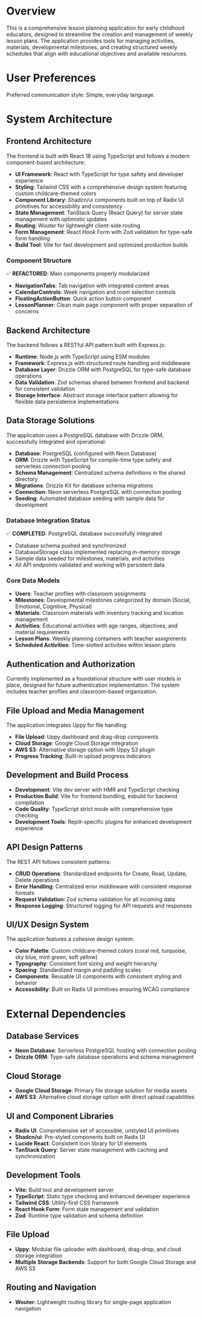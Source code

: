 # Overview

This is a comprehensive lesson planning application for early childhood educators, designed to streamline the creation and management of weekly lesson plans. The application provides tools for managing activities, materials, developmental milestones, and creating structured weekly schedules that align with educational objectives and available resources.

# User Preferences

Preferred communication style: Simple, everyday language.

# System Architecture

## Frontend Architecture
The frontend is built with React 18 using TypeScript and follows a modern component-based architecture:

- **UI Framework**: React with TypeScript for type safety and developer experience
- **Styling**: Tailwind CSS with a comprehensive design system featuring custom childcare-themed colors
- **Component Library**: Shadcn/ui components built on top of Radix UI primitives for accessibility and consistency
- **State Management**: TanStack Query (React Query) for server state management with optimistic updates
- **Routing**: Wouter for lightweight client-side routing
- **Form Management**: React Hook Form with Zod validation for type-safe form handling
- **Build Tool**: Vite for fast development and optimized production builds

### Component Structure
✅ **REFACTORED**: Main components properly modularized
- **NavigationTabs**: Tab navigation with integrated content areas
- **CalendarControls**: Week navigation and room selection controls  
- **FloatingActionButton**: Quick action button component
- **LessonPlanner**: Clean main page component with proper separation of concerns

## Backend Architecture
The backend follows a RESTful API pattern built with Express.js:

- **Runtime**: Node.js with TypeScript using ESM modules
- **Framework**: Express.js with structured route handling and middleware
- **Database Layer**: Drizzle ORM with PostgreSQL for type-safe database operations
- **Data Validation**: Zod schemas shared between frontend and backend for consistent validation
- **Storage Interface**: Abstract storage interface pattern allowing for flexible data persistence implementations

## Data Storage Solutions
The application uses a PostgreSQL database with Drizzle ORM, successfully integrated and operational:

- **Database**: PostgreSQL (configured with Neon Database)
- **ORM**: Drizzle with TypeScript for compile-time type safety and serverless connection pooling
- **Schema Management**: Centralized schema definitions in the shared directory
- **Migrations**: Drizzle Kit for database schema migrations
- **Connection**: Neon serverless PostgreSQL with connection pooling
- **Seeding**: Automated database seeding with sample data for development

### Database Integration Status
✅ **COMPLETED**: PostgreSQL database successfully integrated
- Database schema pushed and synchronized
- DatabaseStorage class implemented replacing in-memory storage
- Sample data seeded for milestones, materials, and activities
- All API endpoints validated and working with persistent data

### Core Data Models
- **Users**: Teacher profiles with classroom assignments
- **Milestones**: Developmental milestones categorized by domain (Social, Emotional, Cognitive, Physical)
- **Materials**: Classroom materials with inventory tracking and location management
- **Activities**: Educational activities with age ranges, objectives, and material requirements
- **Lesson Plans**: Weekly planning containers with teacher assignments
- **Scheduled Activities**: Time-slotted activities within lesson plans

## Authentication and Authorization
Currently implemented as a foundational structure with user models in place, designed for future authentication implementation. The system includes teacher profiles and classroom-based organization.

## File Upload and Media Management
The application integrates Uppy for file handling:

- **File Upload**: Uppy dashboard and drag-drop components
- **Cloud Storage**: Google Cloud Storage integration
- **AWS S3**: Alternative storage option with Uppy S3 plugin
- **Progress Tracking**: Built-in upload progress indicators

## Development and Build Process
- **Development**: Vite dev server with HMR and TypeScript checking
- **Production Build**: Vite for frontend bundling, esbuild for backend compilation
- **Code Quality**: TypeScript strict mode with comprehensive type checking
- **Development Tools**: Replit-specific plugins for enhanced development experience

## API Design Patterns
The REST API follows consistent patterns:

- **CRUD Operations**: Standardized endpoints for Create, Read, Update, Delete operations
- **Error Handling**: Centralized error middleware with consistent response formats
- **Request Validation**: Zod schema validation for all incoming data
- **Response Logging**: Structured logging for API requests and responses

## UI/UX Design System
The application features a cohesive design system:

- **Color Palette**: Custom childcare-themed colors (coral red, turquoise, sky blue, mint green, soft yellow)
- **Typography**: Consistent font sizing and weight hierarchy
- **Spacing**: Standardized margin and padding scales
- **Components**: Reusable UI components with consistent styling and behavior
- **Accessibility**: Built on Radix UI primitives ensuring WCAG compliance

# External Dependencies

## Database Services
- **Neon Database**: Serverless PostgreSQL hosting with connection pooling
- **Drizzle ORM**: Type-safe database operations and schema management

## Cloud Storage
- **Google Cloud Storage**: Primary file storage solution for media assets
- **AWS S3**: Alternative cloud storage option with direct upload capabilities

## UI and Component Libraries
- **Radix UI**: Comprehensive set of accessible, unstyled UI primitives
- **Shadcn/ui**: Pre-styled components built on Radix UI
- **Lucide React**: Consistent icon library for UI elements
- **TanStack Query**: Server state management with caching and synchronization

## Development Tools
- **Vite**: Build tool and development server
- **TypeScript**: Static type checking and enhanced developer experience
- **Tailwind CSS**: Utility-first CSS framework
- **React Hook Form**: Form state management and validation
- **Zod**: Runtime type validation and schema definition

## File Upload
- **Uppy**: Modular file uploader with dashboard, drag-drop, and cloud storage integration
- **Multiple Storage Backends**: Support for both Google Cloud Storage and AWS S3

## Routing and Navigation
- **Wouter**: Lightweight routing library for single-page application navigation